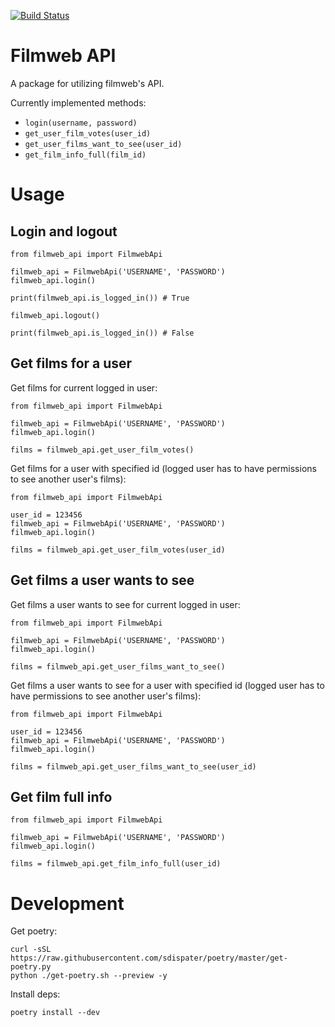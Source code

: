 [![Build Status](https://travis-ci.org/cypiszzz/filmweb-api.svg?branch=master)](https://travis-ci.org/cypiszzz/filmweb-api)

# Filmweb API

A package for utilizing filmweb's API.

Currently implemented methods:
* `login(username, password)`
* `get_user_film_votes(user_id)`
* `get_user_films_want_to_see(user_id)`
* `get_film_info_full(film_id)`

# Usage

## Login and logout

```
from filmweb_api import FilmwebApi

filmweb_api = FilmwebApi('USERNAME', 'PASSWORD')
filmweb_api.login()

print(filmweb_api.is_logged_in()) # True

filmweb_api.logout()

print(filmweb_api.is_logged_in()) # False
```

## Get films for a user

Get films for current logged in user:

```
from filmweb_api import FilmwebApi

filmweb_api = FilmwebApi('USERNAME', 'PASSWORD')
filmweb_api.login()

films = filmweb_api.get_user_film_votes()
```

Get films for a user with specified id (logged user has to have permissions to see another user's films):
```
from filmweb_api import FilmwebApi

user_id = 123456
filmweb_api = FilmwebApi('USERNAME', 'PASSWORD')
filmweb_api.login()

films = filmweb_api.get_user_film_votes(user_id)
```

## Get films a user wants to see

Get films a user wants to see for current logged in user:

```
from filmweb_api import FilmwebApi

filmweb_api = FilmwebApi('USERNAME', 'PASSWORD')
filmweb_api.login()

films = filmweb_api.get_user_films_want_to_see()
```

Get films a user wants to see for a user with specified id (logged user has to have permissions to see another user's films):
```
from filmweb_api import FilmwebApi

user_id = 123456
filmweb_api = FilmwebApi('USERNAME', 'PASSWORD')
filmweb_api.login()

films = filmweb_api.get_user_films_want_to_see(user_id)
```

## Get film full info

```
from filmweb_api import FilmwebApi

filmweb_api = FilmwebApi('USERNAME', 'PASSWORD')
filmweb_api.login()

films = filmweb_api.get_film_info_full(user_id)
```


# Development

Get poetry:
```
curl -sSL https://raw.githubusercontent.com/sdispater/poetry/master/get-poetry.py
python ./get-poetry.sh --preview -y
```

Install deps:
```
poetry install --dev
```
